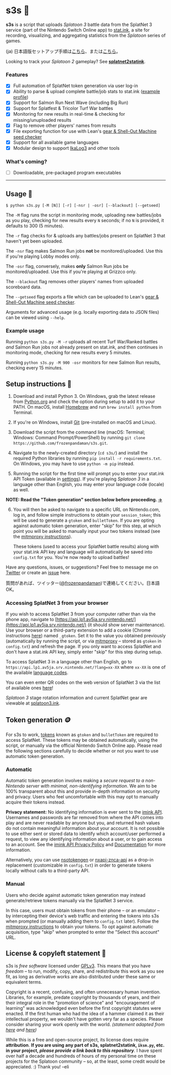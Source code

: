 s3s 🦑
=====

**s3s** is a script that uploads _Splatoon 3_ battle data from the SplatNet 3 service (part of the Nintendo Switch Online app) to [stat.ink](https://stat.ink/), a site for recording, visualizing, and aggregating statistics from the *Splatoon* series of games.

(ja) 日本語版セットアップ手順は[こちら](https://vanillasalt.net/2022/10/10/how-to-use-s3s/)、または[こちら](https://zenn.dev/hibikine/articles/1febb4eb03b604)。

Looking to track your _Splatoon 2_ gameplay? See **[splatnet2statink](https://github.com/frozenpandaman/splatnet2statink)**.

### Features
 - [x] Full automation of SplatNet token generation via user log-in
 - [x] Ability to parse & upload complete battle/job stats to stat.ink ([example profile](https://stat.ink/@frozenpandaman/spl3))
 - [x] Support for Salmon Run Next Wave (including Big Run)
 - [x] Support for Splatfest & Tricolor Turf War battles
 - [x] Monitoring for new results in real-time & checking for missing/unuploaded results
 - [x] Flag to remove other players' names from results
 - [x] File exporting function for use with Lean's [gear & Shell-Out Machine seed checker](https://leanny.github.io/splat3seedchecker/)
 - [x] Support for all available game languages
 - [x] Modular design to support [IkaLog3](https://github.com/hasegaw/IkaLog3) and other tools

### What's coming?
 - [ ] Downloadable, pre-packaged program executables

---

## Usage 🐙
```
$ python s3s.py [-M [N]] [-r] [-nsr | -osr] [--blackout] [--getseed]
```

The `-M` flag runs the script in monitoring mode, uploading new battles/jobs as you play, checking for new results every `N` seconds; if no `N` is provided, it defaults to 300 (5 minutes).

The `-r` flag checks for & uploads any battles/jobs present on SplatNet 3 that haven't yet been uploaded.

The `-nsr` flag makes Salmon Run jobs **not** be monitored/uploaded. Use this if you're playing Lobby modes only.

The `-osr` flag, conversely, makes **only** Salmon Run jobs be monitored/uploaded. Use this if you're playing at Grizzco only.

The `--blackout` flag removes other players' names from uploaded scoreboard data.

The `--getseed` flag exports a file which can be uploaded to Lean's [gear & Shell-Out Machine seed checker](https://leanny.github.io/splat3seedchecker/).

Arguments for advanced usage (e.g. locally exporting data to JSON files) can be viewed using `--help`.

### Example usage

Running `python s3s.py -M -r` uploads all recent Turf War/Ranked battles _and_ Salmon Run jobs not already present on stat.ink, and then continues in monitoring mode, checking for new results every 5 minutes.

Running `python s3s.py -M 900 -osr` monitors for new Salmon Run results, checking every 15 minutes.

## Setup instructions 🔰

1. Download and install Python 3. On Windows, grab the latest release from [Python.org](https://www.python.org/downloads/windows/) and check the option during setup to add it to your PATH. On macOS, install [Homebrew](https://brew.sh/) and run `brew install python` from Terminal.

2. If you're on Windows, install [Git](https://git-scm.com/download/win) (pre-installed on macOS and Linux).

3. Download the script from the command line (macOS: Terminal; Windows: Command Prompt/PowerShell) by running `git clone https://github.com/frozenpandaman/s3s.git`.

4. Navigate to the newly-created directory (`cd s3s/`) and install the required Python libraries by running `pip install -r requirements.txt`. On Windows, you may have to use `python -m pip` instead.

5. Running the script for the first time will prompt you to enter your stat.ink API Token (available in [settings](https://stat.ink/profile)). If you're playing _Splatoon 3_ in a language other than English, you may enter your language code (locale) as well.

**NOTE: Read the "Token generation" section below before proceeding. [→](#token-generation-)**

6. You will then be asked to navigate to a specific URL on Nintendo.com, log in, and follow simple instructions to obtain your `session_token`; this will be used to generate a `gtoken` and `bulletToken`. If you are opting against automatic token generation, enter "skip" for this step, at which point you will be asked to manually input your two tokens instead (see the [mitmproxy instructions](https://github.com/frozenpandaman/s3s/wiki/mitmproxy-instructions)).

    These tokens (used to access your SplatNet battle results) along with your stat.ink API key and language will automatically be saved into `config.txt` for you. You're now ready to upload battles!

Have any questions, issues, or suggestions? Feel free to message me on [Twitter](https://twitter.com/frozenpandaman) or create an [issue](https://github.com/frozenpandaman/s3s/issues) here.

質問があれば、ツイッター([@frozenpandaman](https://twitter.com/frozenpandaman))で連絡してください。日本語OK。

### Accessing SplatNet 3 from your browser

If you wish to access SplatNet 3 from your computer rather than via the phone app, navigate to [https://api.lp1.av5ja.srv.nintendo.net/](https://api.lp1.av5ja.srv.nintendo.net/) (it should show server maintenance). Use your browser or a third-party extension to add a cookie (Chrome instructions [here](https://developer.chrome.com/docs/devtools/storage/cookies/)) named `_gtoken`. Set it to the value you obtained previously (automatically by running the script, or via [mitmproxy](https://github.com/frozenpandaman/s3s/wiki/mitmproxy-instructions) – stored as `gtoken` in `config.txt`) and refresh the page. If you only want to access SplatNet and don't have a stat.ink API key, simply enter "skip" for this step during setup.

To access SplatNet 3 in a language other than English, go to `https://api.lp1.av5ja.srv.nintendo.net/?lang=xx-XX` where `xx-XX` is one of the available [language codes](https://github.com/frozenpandaman/s3s/wiki/languages).

You can even enter QR codes on the web version of SplatNet 3 via the list of available ones [here](https://github.com/frozenpandaman/s3s/wiki/list-of-qr-codes)!

*Splatoon 3* stage rotation information and current SplatNet gear are viewable at [splatoon3.ink](https://splatoon3.ink/).

## Token generation 🪙

For s3s to work, [tokens](https://en.wikipedia.org/wiki/Access_token) known as `gtoken` and `bulletToken` are required to access SplatNet. These tokens may be obtained automatically, using the script, or manually via the official Nintendo Switch Online app. Please read the following sections carefully to decide whether or not you want to use automatic token generation.

### Automatic

Automatic token generation involves making a *secure request to a non-Nintendo server with minimal, non-identifying information*. We aim to be 100% transparent about this and provide in-depth information on security and privacy. Users who feel uncomfortable with this may opt to manually acquire their tokens instead.

**Privacy statement:** No identifying information is ever sent to the [imink API](https://status.imink.app/). Usernames and passwords are far removed from where the API comes into play and are never readable by anyone but you, and returned hash values do not contain meaningful information about your account. It is not possible to use either sent or stored data to identify which account/user performed a request, to view any identifying information about a user, or to gain access to an account. See the [imink API Privacy Policy](https://github.com/JoneWang/imink/wiki/Privacy-Policy) and [Documentation](https://github.com/JoneWang/imink/wiki/imink-API-Documentation) for more information.

Alternatively, you can use [nsotokengen](https://github.com/clovervidia/nsotokengen) or [nxapi-znca-api](https://github.com/samuelthomas2774/nxapi-znca-api) as a drop-in replacement (customizable in `config.txt`) in order to generate tokens locally without calls to a third-party API.

### Manual

Users who decide against automatic token generation may instead generate/retrieve tokens manually via the SplatNet 3 service.

In this case, users must obtain tokens from their phone – or an emulator – by intercepting their device's web traffic and entering the tokens into s3s when prompted (or manually adding them to `config.txt` later). Follow the [mitmproxy instructions](https://github.com/frozenpandaman/s3s/wiki/mitmproxy-instructions) to obtain your tokens. To opt against automatic acquisition, type "skip" when prompted to enter the "Select this account" URL.

## License & copyleft statement 🏴

s3s is _free software_ licensed under [GPLv3](https://www.gnu.org/licenses/gpl-3.0.html). This means that you have _freedom_ – to run, modify, copy, share, and redistribute this work as you see fit, as long as derivative works are also distributed under these same or equivalent terms.

Copyright is a recent, confusing, and often unnecessary human invention. Libraries, for example, predate copyright by thousands of years, and their their integral role in the "promotion of science" and "encouragement of learning" was acknowledged even before the first copyright statutes were enacted. If the first human who had the idea of a hammer claimed it as their intellectual property, we wouldn't have gotten very far as a species. Please consider sharing your work openly with the world. _(statement adapted from [here](https://tspace.library.utoronto.ca/bitstream/1807/89456/1/Katz%20Copyright%2C%20Exhaustion.pdf) and [here](https://www2.hawaii.edu/~larkinrt/about/))_

While this is a free and open-source project, its license does require **attribution**. **If you are using any part of s3s, splatnet2statink, `iksm.py`, etc. in your project, _please provide a link back to this repository_**. I have spent over half a decade and hundreds of hours of my personal time on these projects for the Splatoon community – so, at the least, some credit would be appreciated. :) Thank you! –eli

